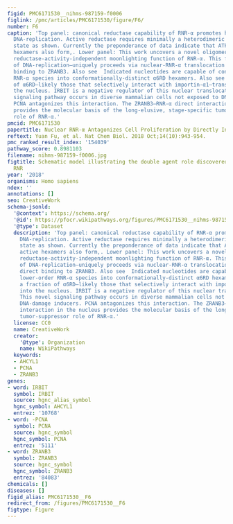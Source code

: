 ```yaml
---
figid: PMC6171530__nihms-987159-f0006
figlink: /pmc/articles/PMC6171530/figure/F6/
number: F6
caption: 'Top panel: canonical reductase capability of RNR-α promotes high-fidelity
  DNA-replication. Active reductase requires minimally a heterodimeric quaternary
  state as shown. Currently the preponderance of data indicate that ATP-induced active
  hexamers also form,. Lower panel: This work uncovers a novel oligomerization-dependent
  reductase-activity-independent moonlighting function of RNR-α. This function—negative-regulation
  of DNA-replication—uniquely proceeds via nuclear-RNR-α translocation allowing direct
  binding to ZRANB3. Also see  Indicated nucleotides are capable of converting lower-order
  RNR-α species into conformationally-distinct α6RD hexamers. Also see  Only a fraction
  of α6RD—likely those that selectively interact with importin-α1—translocates into
  the nucleus. IRBIT is a negative regulator of this nuclear translocation. This novel
  signaling pathway occurs in diverse mammalian cells not exposed to DNA-damage inducers.
  PCNA antagonizes this interaction. The ZRANB3–RNR-α direct interaction in the nucleus
  provides the molecular basis of the long-elusive, stage-specific tumor-suppressor
  role of RNR-α.'
pmcid: PMC6171530
papertitle: Nuclear RNR-α Antagonizes Cell Proliferation by Directly Inhibiting ZRANB3.
reftext: Yuan Fu, et al. Nat Chem Biol. 2018 Oct;14(10):943-954.
pmc_ranked_result_index: '154039'
pathway_score: 0.8981103
filename: nihms-987159-f0006.jpg
figtitle: Schematic model illustrating the double agent role discovered for the enzyme
  RNR
year: '2018'
organisms: Homo sapiens
ndex: ''
annotations: []
seo: CreativeWork
schema-jsonld:
  '@context': https://schema.org/
  '@id': https://pfocr.wikipathways.org/figures/PMC6171530__nihms-987159-f0006.html
  '@type': Dataset
  description: 'Top panel: canonical reductase capability of RNR-α promotes high-fidelity
    DNA-replication. Active reductase requires minimally a heterodimeric quaternary
    state as shown. Currently the preponderance of data indicate that ATP-induced
    active hexamers also form,. Lower panel: This work uncovers a novel oligomerization-dependent
    reductase-activity-independent moonlighting function of RNR-α. This function—negative-regulation
    of DNA-replication—uniquely proceeds via nuclear-RNR-α translocation allowing
    direct binding to ZRANB3. Also see  Indicated nucleotides are capable of converting
    lower-order RNR-α species into conformationally-distinct α6RD hexamers. Also see  Only
    a fraction of α6RD—likely those that selectively interact with importin-α1—translocates
    into the nucleus. IRBIT is a negative regulator of this nuclear translocation.
    This novel signaling pathway occurs in diverse mammalian cells not exposed to
    DNA-damage inducers. PCNA antagonizes this interaction. The ZRANB3–RNR-α direct
    interaction in the nucleus provides the molecular basis of the long-elusive, stage-specific
    tumor-suppressor role of RNR-α.'
  license: CC0
  name: CreativeWork
  creator:
    '@type': Organization
    name: WikiPathways
  keywords:
  - AHCYL1
  - PCNA
  - ZRANB3
genes:
- word: IRBIT
  symbol: IRBIT
  source: hgnc_alias_symbol
  hgnc_symbol: AHCYL1
  entrez: '10768'
- word: -PCNA
  symbol: PCNA
  source: hgnc_symbol
  hgnc_symbol: PCNA
  entrez: '5111'
- word: ZRANB3
  symbol: ZRANB3
  source: hgnc_symbol
  hgnc_symbol: ZRANB3
  entrez: '84083'
chemicals: []
diseases: []
figid_alias: PMC6171530__F6
redirect_from: /figures/PMC6171530__F6
figtype: Figure
---
```


